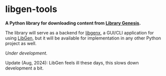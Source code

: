 # libgen-tools

**A Python library for downloading content from 
[Library Genesis](https://libgen.is/).**

The library will serve as a backend for [libgenx](https://github.com/gaaldvd/libgenx), a GUI/CLI application for using [LibGen](https://libgen.is/), but it will be available for implementation in any other Python project as well.

*Under development.*

Update (Aug, 2024): LibGen feels ill these days, this slows down development a bit.
